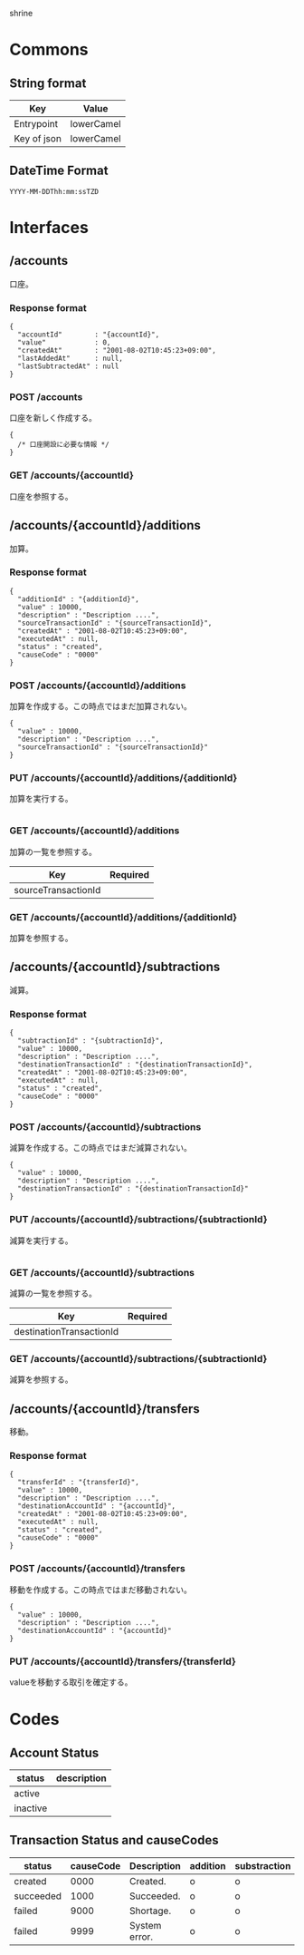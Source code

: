 shrine

# Commons

## String format

Key         |  Value
------------|------------
Entrypoint  | lowerCamel
Key of json | lowerCamel

## DateTime Format

```
YYYY-MM-DDThh:mm:ssTZD
```

# Interfaces

## /accounts

口座。

### Response format

```
{
  "accountId"        : "{accountId}",
  "value"            : 0,
  "createdAt"        : "2001-08-02T10:45:23+09:00",
  "lastAddedAt"      : null,
  "lastSubtractedAt" : null
}
```

### POST /accounts

口座を新しく作成する。

```
{
  /* 口座開設に必要な情報 */
}
```

### GET /accounts/{accountId}

口座を参照する。

## /accounts/{accountId}/additions

加算。

### Response format

```
{
  "additionId" : "{additionId}",
  "value" : 10000,
  "description" : "Description ....",
  "sourceTransactionId" : "{sourceTransactionId}",
  "createdAt" : "2001-08-02T10:45:23+09:00",
  "executedAt" : null,
  "status" : "created",
  "causeCode" : "0000"
}
```

### POST /accounts/{accountId}/additions

加算を作成する。この時点ではまだ加算されない。

```
{
  "value" : 10000,
  "description" : "Description ....",
  "sourceTransactionId" : "{sourceTransactionId}"
}
```

### PUT /accounts/{accountId}/additions/{additionId}

加算を実行する。

```
```

### GET /accounts/{accountId}/additions

加算の一覧を参照する。

Key                 | Required
--------------------|----------
sourceTransactionId | 

### GET /accounts/{accountId}/additions/{additionId}

加算を参照する。

## /accounts/{accountId}/subtractions

減算。

### Response format

```
{
  "subtractionId" : "{subtractionId}",
  "value" : 10000,
  "description" : "Description ....",
  "destinationTransactionId" : "{destinationTransactionId}",
  "createdAt" : "2001-08-02T10:45:23+09:00",
  "executedAt" : null,
  "status" : "created",
  "causeCode" : "0000"
}
```

### POST /accounts/{accountId}/subtractions

減算を作成する。この時点ではまだ減算されない。

```
{
  "value" : 10000,
  "description" : "Description ....",
  "destinationTransactionId" : "{destinationTransactionId}"
}
```

### PUT /accounts/{accountId}/subtractions/{subtractionId}

減算を実行する。

```
```

### GET /accounts/{accountId}/subtractions

減算の一覧を参照する。

Key                      | Required
-------------------------|----------
destinationTransactionId | 

### GET /accounts/{accountId}/subtractions/{subtractionId}

減算を参照する。

## /accounts/{accountId}/transfers

移動。

### Response format

```
{
  "transferId" : "{transferId}",
  "value" : 10000,
  "description" : "Description ....",
  "destinationAccountId" : "{accountId}",
  "createdAt" : "2001-08-02T10:45:23+09:00",
  "executedAt" : null,
  "status" : "created",
  "causeCode" : "0000"
}
```

### POST /accounts/{accountId}/transfers

移動を作成する。この時点ではまだ移動されない。

```
{
  "value" : 10000,
  "description" : "Description ....",
  "destinationAccountId" : "{accountId}"
}
```


### PUT /accounts/{accountId}/transfers/{transferId}

valueを移動する取引を確定する。

# Codes

## Account Status

status     | description 
-----------|--------------------
active     |
inactive   |

## Transaction Status and causeCodes

status    | causeCode | Description   | addition | substraction | transfer
----------|-----------|---------------|----------|--------------|----------
created   | 0000      | Created.      | o        | o            | o
succeeded | 1000      | Succeeded.    | o        | o            | o
failed    | 9000      | Shortage.     | o        | o            | o
failed    | 9999      | System error. | o        | o            | o
